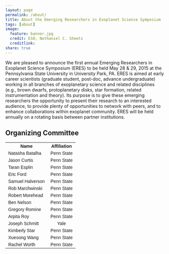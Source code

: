 ```yaml
---
layout: page
permalink: /about/
title: About the Emerging Researchers in Exoplanet Science Symposium
tags: [about]
image:
  feature: banner.jpg
  credit: ESO, Nathaniel C. Sheetz
  creditlink: 
share: true
---
```


We are pleased to announce the first annual Emerging Researchers in Exoplanet Science Symposium (ERES) to be held May 28 & 29, 2015 at the Pennsylvania State University in University Park, PA.  ERES is aimed at early career scientists (graduate student, post-doc, advance undergraduate) working in all branches of exoplanetary science and related disciplines (e.g., brown dwarfs, protoplanetary disks, star formation, related instrumentation and theory).  Its purpose is to give these emerging researchers the opportunity to present their research to an interested audience, to provide plenty of opportunities to network with peers, and to enhance collaborations within exoplanet community.  ERES will be held annually on a rotating basis between partner institutions. 

Organizing Committee
--------------------
<style type="text/css">
.tg  {border-collapse:collapse;border-spacing:0;border:none;}
.tg td{font-family:Arial, sans-serif;font-size:14px;padding:3px 9px;border-style:solid;border-width:0px;overflow:hidden;word-break:normal;}
.tg th{font-family:Arial, sans-serif;font-size:14px;font-weight:normal;padding:3px 9px;border-style:solid;border-width:0px;overflow:hidden;word-break:normal;}
.tg .tg-s6z2{text-align:center}
.tg .tg-hgcj{font-weight:bold;text-align:center}
</style>
<table class="tg">
  <tr>
    <th class="tg-hgcj">Name</th>
    <th class="tg-hgcj">Affiliation</th>
  </tr>
  <tr>
    <td class="tg-031e">Natasha Batalha</td>
    <td class="tg-s6z2">Penn State</td>
  </tr>
  <tr>
    <td class="tg-031e">Jason Curtis</td>
    <td class="tg-s6z2">Penn State</td>
  </tr>
  <tr>
    <td class="tg-031e">Taran Esplin</td>
    <td class="tg-s6z2">Penn State</td>
  </tr>
  <tr>
    <td class="tg-031e">Eric Ford</td>
    <td class="tg-s6z2">Penn State</td>
  </tr>
  <tr>
    <td class="tg-031e">Samuel Halverson</td>
    <td class="tg-s6z2">Penn State</td>
  </tr>
  <tr>
    <td class="tg-031e">Rob Marchwinski</td>
    <td class="tg-s6z2">Penn State</td>
  </tr>
  <tr>
    <td class="tg-031e">Robert Morehead</td>
    <td class="tg-s6z2">Penn State</td>
  </tr>
  <tr>
    <td class="tg-031e">Ben Nelson</td>
    <td class="tg-s6z2">Penn State</td>
  </tr>
  <tr>
    <td class="tg-031e">Gregory Romine</td>
    <td class="tg-s6z2">Penn State</td>
  </tr>
  <tr>
    <td class="tg-031e">Arpita Roy</td>
    <td class="tg-s6z2">Penn State</td>
  </tr>
  <tr>
    <td class="tg-031e">Joseph Schmitt</td>
    <td class="tg-s6z2">Yale</td>
  </tr>
  <tr>
    <td class="tg-031e">Kimberly Star</td>
    <td class="tg-s6z2">Penn State</td>
  </tr>
  <tr>
    <td class="tg-031e">Xuesong Wang</td>
    <td class="tg-s6z2">Penn State</td>
  </tr>
  <tr>
    <td class="tg-031e">Rachel Worth</td>
    <td class="tg-s6z2">Penn State</td>
  </tr>
</table>